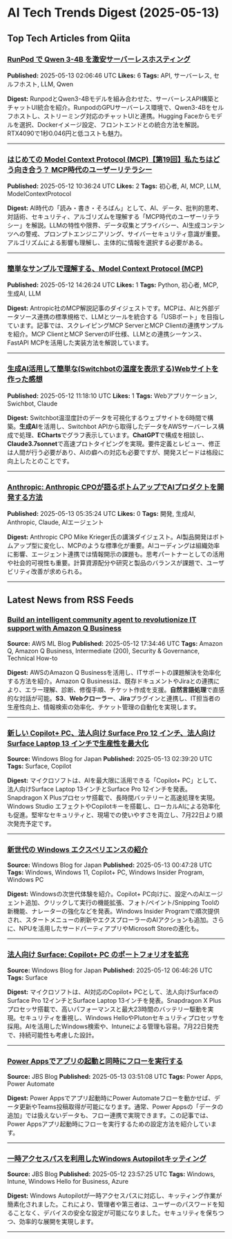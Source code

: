 # AI Tech Trends Digest (2025-05-13)


## Top Tech Articles from Qiita


### [RunPod で Qwen 3-4B を激安サーバーレスホスティング](https://qiita.com/zawatti/items/84cf54e43e60af1b9c56)
**Published:** 2025-05-13 02:06:46 UTC
**Likes:** 6
**Tags:** API, サーバーレス, セルフホスト, LLM, Qwen

**Digest:**
RunpodとQwen3-4Bモデルを組み合わせた、サーバーレスAPI構築とチャットUI統合を紹介。RunpodのGPUサーバーレス環境で、Qwen3-4Bをセルフホストし、ストリーミング対応のチャットUIと連携。Hugging Faceからモデルを選択、Dockerイメージ設定、フロントエンドとの統合方法を解説。RTX4090で1秒0.046円と低コストも魅力。

---

### [はじめての Model Context Protocol (MCP)【第19回】私たちはどう向き合う？ MCP時代のユーザーリテラシー](https://qiita.com/QueryPie/items/42f01daa99d92267f448)
**Published:** 2025-05-12 10:36:24 UTC
**Likes:** 2
**Tags:** 初心者, AI, MCP, LLM, ModelContextProtocol

**Digest:**
AI時代の「読み・書き・そろばん」として、AI、データ、批判的思考、対話術、セキュリティ、アルゴリズムを理解する「MCP時代のユーザーリテラシー」を解説。LLMの特性や限界、データ収集とプライバシー、AI生成コンテンツへの警戒、プロンプトエンジニアリング、サイバーセキュリティ意識が重要。アルゴリズムによる影響も理解し、主体的に情報を選択する必要がある。

---

### [簡単なサンプルで理解する、Model Context Protocol (MCP)](https://qiita.com/t_shi/items/e11feb2182484652447e)
**Published:** 2025-05-12 14:26:24 UTC
**Likes:** 1
**Tags:** Python, 初心者, MCP, 生成AI, LLM

**Digest:**
Antropic社のMCP解説記事のダイジェストです。MCPは、AIと外部データソース連携の標準規格で、LLMとツールを統合する「USBポート」を目指しています。記事では、スクレイピングMCP ServerとMCP Clientの連携サンプルを紹介。MCP ClientとMCP ServerのIF仕様、LLMとの連携シーケンス、FastAPI MCPを活用した実装方法を解説しています。

---

### [生成AI活用して簡単な(Switchbotの温度を表示する)Webサイトを作った感想](https://qiita.com/t2murata/items/e0dc014e4c2a13f9406c)
**Published:** 2025-05-12 11:18:10 UTC
**Likes:** 1
**Tags:** Webアプリケーション, Swichbot, Claude

**Digest:**
Switchbot温湿度計のデータを可視化するウェブサイトを6時間で構築。**生成AI**を活用し、Switchbot APIから取得したデータをAWSサーバーレス構成で処理、**ECharts**でグラフ表示しています。**ChatGPT**で構成を相談し、**Claude3.7sonnet**で高速プロトタイピングを実現。要件定義とレビュー、修正は人間が行う必要があり、AIの癖への対応も必要ですが、開発スピードは格段に向上したとのことです。

---

### [Anthropic: Anthropic CPOが語るボトムアップでAIプロダクトを開発する方法](https://qiita.com/RepKuririn/items/ef6eb53edd77569c2d30)
**Published:** 2025-05-13 05:35:24 UTC
**Likes:** 0
**Tags:** 開発, 生成AI, Anthropic, Claude, AIエージェント

**Digest:**
Anthropic CPO Mike Krieger氏の講演ダイジェスト。AI製品開発はボトムアップ型に変化し、MCPのような標準化が重要。AIコーディングは組織効率に影響、エージェント連携では情報開示の課題も。思考パートナーとしての活用や社会的可視性も重要。計算資源配分や研究と製品のバランスが課題で、ユーザビリティ改善が求められる。

---

## Latest News from RSS Feeds


### [Build an intelligent community agent to revolutionize IT support with Amazon Q Business](https://aws.amazon.com/blogs/machine-learning/build-an-intelligent-community-agent-to-revolutionize-it-support-with-amazon-q-business/)
**Source:** AWS ML Blog
**Published:** 2025-05-12 17:34:46 UTC
**Tags:** Amazon Q, Amazon Q Business, Intermediate (200), Security & Governance, Technical How-to

**Digest:**
AWSのAmazon Q Businessを活用し、ITサポートの課題解決を効率化する方法を紹介。Amazon Q Businessは、既存ドキュメントやJiraとの連携により、エラー理解、診断、修復手順、チケット作成を支援。**自然言語処理**で直感的な対話が可能。**S3**、**Webクローラー**、**Jira**プラグインと連携し、IT担当者の生産性向上、情報検索の効率化、チケット管理の自動化を実現します。

---

### [新しい Copilot+ PC、法人向け Surface Pro 12 インチ、法人向け Surface Laptop 13 インチで生産性を最大化](https://blogs.windows.com/japan/2025/05/13/amplify-productivity-with-new-copilot-pcs-surface-pro-for-business-and-surface-l/)
**Source:** Windows Blog for Japan
**Published:** 2025-05-13 02:39:20 UTC
**Tags:** Surface, Copilot

**Digest:**
マイクロソフトは、AIを最大限に活用できる「Copilot+ PC」として、法人向けSurface Laptop 13インチとSurface Pro 12インチを発表。Snapdragon X Plusプロセッサ搭載で、長時間バッテリーと高速処理を実現。Windows Studio エフェクトやCopilotキーを搭載し、ローカルAIによる効率化も促進。堅牢なセキュリティと、現場での使いやすさを両立し、7月22日より順次発売予定です。

---

### [新世代の Windows エクスペリエンスの紹介](https://blogs.windows.com/japan/2025/05/13/introducing-a-new-generation-of-windows-experiences/)
**Source:** Windows Blog for Japan
**Published:** 2025-05-13 00:47:28 UTC
**Tags:** Windows, Windows 11, Copilot+ PC, Windows Insider Program, Windows PC

**Digest:**
Windowsの次世代体験を紹介。Copilot+ PC向けに、設定へのAIエージェント追加、クリックして実行の機能拡張、フォト/ペイント/Snipping Toolの新機能、ナレーターの強化などを発表。Windows Insider Programで順次提供され、スタートメニューの刷新やエクスプローラーのAIアクションも追加。さらに、NPUを活用したサードパーティアプリやMicrosoft Storeの進化も。

---

### [法人向け Surface: Copilot+ PC のポートフォリオを拡充](https://blogs.windows.com/japan/2025/05/12/expanding-the-surface-for-business-copilot-pc-portfolio/)
**Source:** Windows Blog for Japan
**Published:** 2025-05-12 06:46:26 UTC
**Tags:** Surface

**Digest:**
マイクロソフトは、AI対応のCopilot+ PCとして、法人向けSurfaceのSurface Pro 12インチとSurface Laptop 13インチを発表。Snapdragon X Plusプロセッサ搭載で、高いパフォーマンスと最大23時間のバッテリー駆動を実現。セキュリティを重視し、Windows HelloやPlutonセキュリティプロセッサを採用。AIを活用したWindows検索や、Intuneによる管理も容易。7月22日発売で、持続可能性も考慮した設計。

---

### [Power Appsでアプリの起動と同時にフローを実行する](https://blog.jbs.co.jp/entry/2025/05/13/125108)
**Source:** JBS Blog
**Published:** 2025-05-13 03:51:08 UTC
**Tags:** Power Apps, Power Automate

**Digest:**
Power Appsでアプリ起動時にPower Automateフローを動かせば、データ更新やTeams投稿取得が可能になります。通常、Power Appsの「データの追加」では扱えないデータも、フロー連携で実現できます。この記事では、Power Appsアプリ起動時にフローを実行するための設定方法を紹介しています。

---

### [一時アクセスパスを利用したWindows Autopilotキッティング](https://blog.jbs.co.jp/entry/2025/05/13/085725)
**Source:** JBS Blog
**Published:** 2025-05-12 23:57:25 UTC
**Tags:** Windows, Intune, Windows Hello for Business, Azure

**Digest:**
Windows Autopilotが一時アクセスパスに対応し、キッティング作業が簡素化されました。これにより、管理者や第三者は、ユーザーのパスワードを知ることなく、デバイスの安全な設定が可能になりました。セキュリティを保ちつつ、効率的な展開を実現します。

---